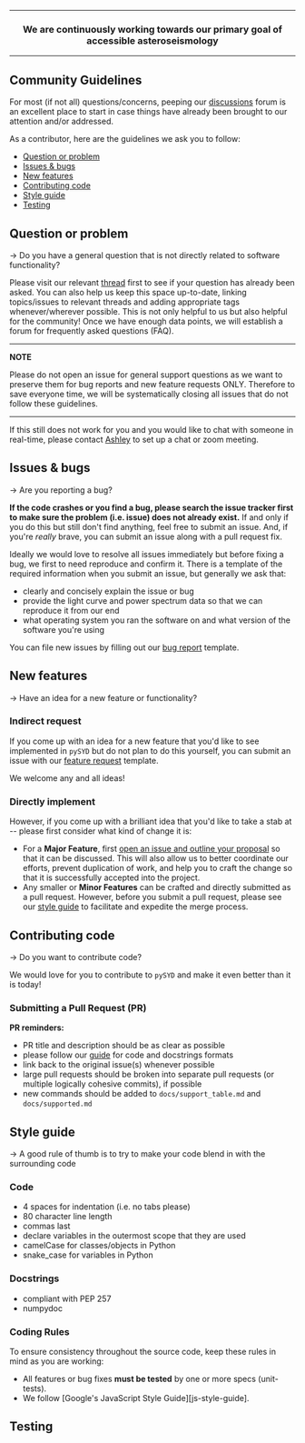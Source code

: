-----

<h3 align="center">We are continuously working towards our primary goal of accessible asteroseismology</h3>

-----


## Community Guidelines

For most (if not all) questions/concerns, peeping our [discussions](https://github.com/ashleychontos/pySYD/discussions) forum is an excellent place to start in case things have already been brought to our attention and/or addressed.

As a contributor, here are the guidelines we ask you to follow:

* [Question or problem](#question)
* [Issues & bugs](#issue)
* [New features](#feature)
* [Contributing code](#contribute)
* [Style guide](#style)
* [Testing](#testing)

<a name="question"></a>
## Question or problem

&rightarrow; Do you have a general question that is not directly related to software functionality?

Please visit our relevant [thread](https://github.com/ashleychontos/pySYD/discussions/37#discussion-391811) first to see if your question has already been asked. You can also help us keep this space up-to-date, linking topics/issues to relevant threads and adding appropriate tags whenever/wherever possible. This is not only helpful to us but also helpful for the community! Once we have enough data points, we will establish a forum for frequently asked questions (FAQ).

---
**NOTE**

Please do not open an issue for general support questions as we want to preserve them for bug reports
and new feature requests ONLY. Therefore to save everyone time, we will be systematically closing all 
issues that do not follow these guidelines.

---

If this still does not work for you and you would like to chat with someone in real-time, please contact [Ashley](mailto:achontos@hawaii.edu) to set up a chat or zoom meeting.

<a name="issue"></a>
## Issues & bugs

&rightarrow; Are you reporting a bug?

**If the code crashes or you find a bug, please search the issue tracker first to make sure the problem (i.e. issue) does not already exist.** If and only if you do this but still don't find anything, feel free to submit an issue. And, if you're *really* brave, you can submit an issue along with a pull request fix.

Ideally we would love to resolve all issues immediately but before fixing a bug, we first to need reproduce and confirm it. There is a template of the required information when you submit an issue, but generally we ask that:

* clearly and concisely explain the issue or bug
* provide the light curve and power spectrum data so that we can reproduce it from our end
* what operating system you ran the software on and what version of the software you're using

You can file new issues by filling out our [bug report](https://github.com/ashleychontos/pySYD/issues/new?assignees=&labels=&template=bug_report.md) template.

<a name="feature"></a>
## New features

&rightarrow; Have an idea for a new feature or functionality?


### Indirect request 

If you come up with an idea for a new feature that you'd like to see implemented in 
``pySYD`` but do not plan to do this yourself, you can submit an issue with our 
[feature request](https://github.com/ashleychontos/pySYD/issues/new?assignees=&labels=&template=feature_request.md) template.

We welcome any and all ideas!


### Directly implement

However, if you come up with a brilliant idea that you'd like to take a stab at -- 
please first consider what kind of change it is:

* For a **Major Feature**, first 
  [open an issue and outline your proposal](https://github.com/ashleychontos/pySYD/issues/new?assignees=&labels=&template=outline_major_pr.md) 
  so that it can be discussed. This will also allow us to better coordinate our efforts, prevent duplication of work,
  and help you to craft the change so that it is successfully accepted into the project.
* Any smaller or **Minor Features** can be crafted and directly submitted as a pull request. However,
  before you submit a pull request, please see our [style guide](#style) to facilitate and expedite 
  the merge process.

<a name="contribute"></a>
## Contributing code

&rightarrow; Do you want to contribute code?

We would love for you to contribute to `pySYD` and make it even better than it is today! 

### Submitting a Pull Request (PR)

**PR reminders:**
 - PR title and description should be as clear as possible
 - please follow our [guide](#style) for code and docstrings formats
 - link back to the original issue(s) whenever possible
 - large pull requests should be broken into separate pull requests (or multiple logically cohesive commits), if possible
 - new commands should be added to `docs/support_table.md` and `docs/supported.md`

<a name="style"></a>
## Style guide

&rightarrow; A good rule of thumb is to try to make your code blend in with the surrounding code

### Code
 * 4 spaces for indentation (i.e. no tabs please)
 * 80 character line length
 * commas last
 * declare variables in the outermost scope that they are used
 * camelCase for classes/objects in Python
 * snake_case for variables in Python

### Docstrings
 * compliant with PEP 257
 * numpydoc

### Coding Rules

To ensure consistency throughout the source code, keep these rules in mind as you are working:

* All features or bug fixes **must be tested** by one or more specs (unit-tests).
* We follow [Google's JavaScript Style Guide][js-style-guide].

<a name="testing"></a>
## Testing
